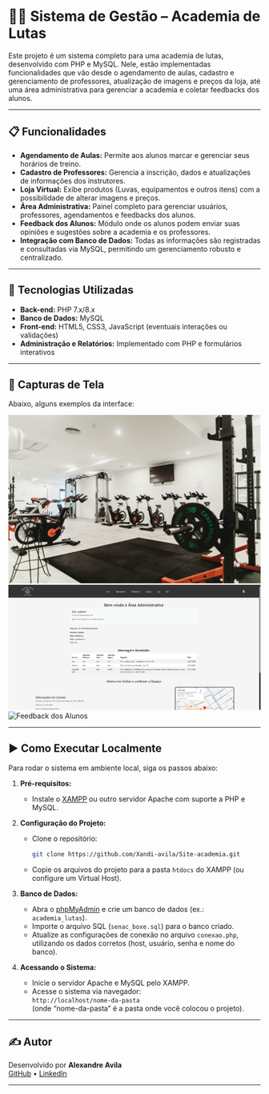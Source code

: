 # 🏋️‍♂️ Sistema de Gestão – Academia de Lutas

Este projeto é um sistema completo para uma academia de lutas, desenvolvido com PHP e MySQL. Nele, estão implementadas funcionalidades que vão desde o agendamento de aulas, cadastro e gerenciamento de professores, atualização de imagens e preços da loja, até uma área administrativa para gerenciar a academia e coletar feedbacks dos alunos.

---

## 📋 Funcionalidades

- **Agendamento de Aulas:** Permite aos alunos marcar e gerenciar seus horários de treino.
- **Cadastro de Professores:** Gerencia a inscrição, dados e atualizações de informações dos instrutores.
- **Loja Virtual:** Exibe produtos (Luvas, equipamentos e outros itens) com a possibilidade de alterar imagens e preços.
- **Área Administrativa:** Painel completo para gerenciar usuários, professores, agendamentos e feedbacks dos alunos.
- **Feedback dos Alunos:** Módulo onde os alunos podem enviar suas opiniões e sugestões sobre a academia e os professores.
- **Integração com Banco de Dados:** Todas as informações são registradas e consultadas via MySQL, permitindo um gerenciamento robusto e centralizado.

---

## 🔧 Tecnologias Utilizadas

- **Back-end:** PHP 7.x/8.x  
- **Banco de Dados:** MySQL  
- **Front-end:** HTML5, CSS3, JavaScript (eventuais interações ou validações)  
- **Administração e Relatórios:** Implementado com PHP e formulários interativos
---

## 📸 Capturas de Tela

Abaixo, alguns exemplos da interface:

![Tela de Agendamento](academia/Imagens/espaco1.jpg)
![Área Administrativa](academia/Imagens/administrativo.png)
![Feedback dos Alunos](academia/Imagens/feedback.png)

---

## ▶️ Como Executar Localmente

Para rodar o sistema em ambiente local, siga os passos abaixo:

1. **Pré-requisitos:**  
   - Instale o [XAMPP](https://www.apachefriends.org/) ou outro servidor Apache com suporte a PHP e MySQL.

2. **Configuração do Projeto:**  
   - Clone o repositório:
     ```bash
     git clone https://github.com/Xandi-avila/Site-academia.git
     ```
   - Copie os arquivos do projeto para a pasta `htdocs` do XAMPP (ou configure um Virtual Host).

3. **Banco de Dados:**  
   - Abra o [phpMyAdmin](http://localhost/phpmyadmin) e crie um banco de dados (ex.: `academia_lutas`).
   - Importe o arquivo SQL (`senac_boxe.sql`) para o banco criado.
   - Atualize as configurações de conexão no arquivo `conexao.php`, utilizando os dados corretos (host, usuário, senha e nome do banco).

4. **Acessando o Sistema:**  
   - Inicie o servidor Apache e MySQL pelo XAMPP.
   - Acesse o sistema via navegador:  
     `http://localhost/nome-da-pasta`  
     (onde “nome-da-pasta” é a pasta onde você colocou o projeto).

---

## ✍️ Autor

Desenvolvido por **Alexandre Avila**  
[GitHub](https://github.com/Xandi-avila) • [LinkedIn](https://www.linkedin.com/in/alexandre-de-avila/)

---

